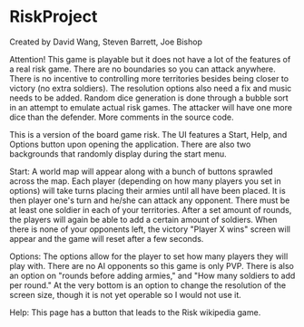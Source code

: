 RiskProject
===========
Created by David Wang, Steven Barrett, Joe Bishop 

Attention! This game is playable but it does not have a lot of the features of a real risk game. There are no boundaries so 
you can attack anywhere. There is no incentive to controlling more territories besides being closer to victory (no extra soldiers).
The resolution options also need a fix and music needs to be added.
Random dice generation is done through a bubble sort in an attempt to emulate actual risk games. The attacker will have one more
dice than the defender. More comments in the source code. 

This is a version of the board game risk. The UI features a Start, Help, and Options button upon opening the application. There 
are also two backgrounds that randomly display during the start menu.

Start: A world map will appear along with a bunch of buttons sprawled across the map. Each player (depending on how many players 
you set in options) will take turns placing their armies until all have been placed. It is then player one's turn and he/she can 
attack any opponent. There must be at least one soldier in each of your territories. After a set amount of rounds, the players will 
again be able to add a certain amount of soldiers. When there is none of your opponents left, the victory "Player X wins" screen 
will appear and the game will reset after a few seconds.

Options: The options allow for the player to set how many players they will play with. There are no AI opponents so this game is 
only PVP. There is also an option on "rounds before adding armies," and "How many soldiers to add per round." At the very bottom
is an option to change the resolution of the screen size, though it is not yet operable so I would not use it. 

Help: This page has a button that leads to the Risk wikipedia game. 




